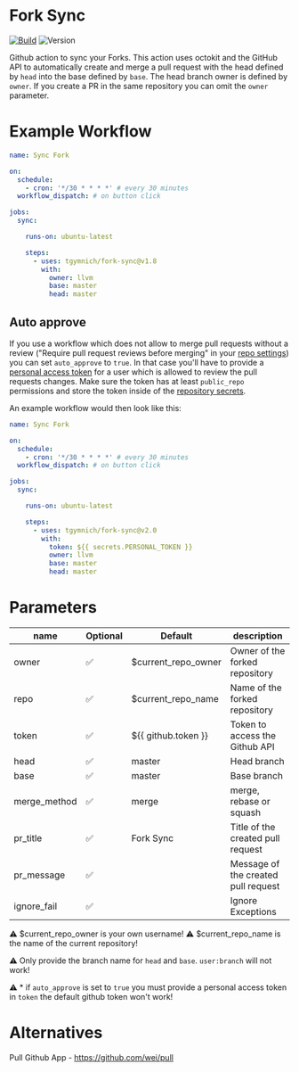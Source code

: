 # Fork Sync
[![Build](https://github.com/tgymnich/fork-sync/workflows/PR%20Checks/badge.svg)](https://github.com/tgymnich/fork-sync/actions?workflow=PR%20Checks)
![Version](https://img.shields.io/github/v/release/tgymnich/fork-sync?style=flat-square)

Github action to sync your Forks.
This action uses octokit and the GitHub API to automatically create and merge a pull request with the head defined by `head` into the base defined by `base`. The head branch owner is defined by `owner`. If you create a PR in the same repository you can omit the `owner` parameter.

# Example Workflow

```yml
name: Sync Fork

on:
  schedule:
    - cron: '*/30 * * * *' # every 30 minutes
  workflow_dispatch: # on button click

jobs:
  sync:

    runs-on: ubuntu-latest

    steps:
      - uses: tgymnich/fork-sync@v1.8
        with:
          owner: llvm
          base: master
          head: master
```

## Auto approve

If you use a workflow which does not allow to merge pull requests without a review 
("Require pull request reviews before merging" in your [repo settings](https://docs.github.com/en/repositories/configuring-branches-and-merges-in-your-repository/configuring-pull-request-merges/managing-auto-merge-for-pull-requests-in-your-repository))
you can set `auto_approve` to `true`. In that case you'll have to provide a [personal access token](https://docs.github.com/en/free-pro-team@latest/github/authenticating-to-github/creating-a-personal-access-token)
for a user which is allowed to review the pull requests changes. Make sure the token has at least
`public_repo` permissions and store the token inside of the [repository secrets](https://docs.github.com/en/free-pro-team@latest/actions/reference/encrypted-secrets#creating-encrypted-secrets-for-a-repository).

An example workflow would then look like this:

```yml
name: Sync Fork

on:
  schedule:
    - cron: '*/30 * * * *' # every 30 minutes
  workflow_dispatch: # on button click

jobs:
  sync:

    runs-on: ubuntu-latest

    steps:
      - uses: tgymnich/fork-sync@v2.0
        with:
          token: ${{ secrets.PERSONAL_TOKEN }}
          owner: llvm
          base: master
          head: master
```

# Parameters

|  name           |   Optional  |   Default              |   description                                        |
|---              |---          |---                     |---                                                   |
|   owner         | ✅          | $current_repo_owner    |   Owner of the forked repository                     |
|   repo          | ✅          | $current_repo_name     |   Name of the forked repository                      |
|   token         | ✅          | ${{ github.token }}    |   Token  to access the Github API                    |
|   head          | ✅          | master                 |   Head branch                                        |
|   base          | ✅          | master                 |   Base branch                                        |
|   merge_method  | ✅          | merge                  |   merge, rebase or squash                            |
|   pr_title      | ✅          | Fork Sync              |   Title of the created pull request                  |
|   pr_message    | ✅          |                        |   Message of the created pull request                |
|   ignore_fail   | ✅          |                        |   Ignore Exceptions                                  |

⚠️ $current_repo_owner is your own username!
⚠️ $current_repo_name is the name of the current repository!

⚠️ Only provide the branch name for `head` and `base`. `user:branch` will not work! 

⚠️ * if `auto_approve` is set to `true` you must provide a personal access token in `token` the default github token won't work! 

# Alternatives

Pull Github App - https://github.com/wei/pull


